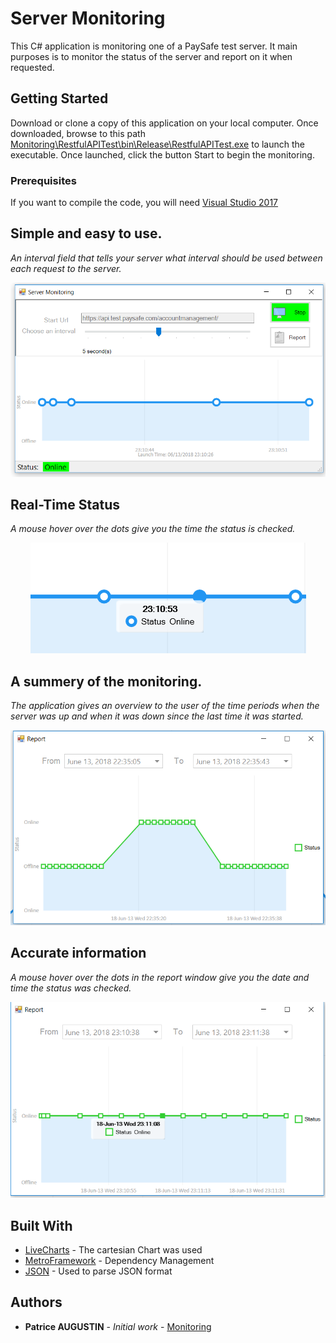# Server Monitoring

This C# application is monitoring one of a PaySafe test server. It main purposes is to monitor the status of the server and report on it when requested.

## Getting Started

Download or clone a copy of this application on your local computer. Once downloaded, browse to this path [Monitoring\RestfulAPITest\bin\Release\RestfulAPITest.exe](https://github.com/darkspeedy/Monitoring/blob/master/RestfulAPITest/bin/Release/RestfulAPITest.exe) to launch the executable.
Once launched, click the button Start to begin the monitoring.

### Prerequisites

If you want to compile the code, you will need [Visual Studio 2017](https://www.visualstudio.com/downloads/?rr=https%3A%2F%2Fwww.google.ca%2F)

## Simple and easy to use. 

*An interval field that tells your server what interval should be used between each request to the server.*

<p align="center">
  <img src="https://github.com/darkspeedy/Monitoring/blob/master/images/Choosing_the_intervals.PNG" />
</p>

## Real-Time Status

*A mouse hover over the dots give you the time the status is checked.*

<p align="center">
  <img src="https://github.com/darkspeedy/Monitoring/blob/master/images/Current_Status.png" />
</p>


## A summery of the monitoring.

*The application gives an overview to the user of the time periods when the server was up and when it was down since the last time it was started.*

<p align="center">
  <img src="https://github.com/darkspeedy/Monitoring/blob/master/images/Report.PNG" />
</p>


## Accurate information

*A mouse hover over the dots in the report window give you the date and time the status was checked.*

<p align="center">
  <img src="https://github.com/darkspeedy/Monitoring/blob/master/images/CheckedStatusDate.png" />
</p>


## Built With

* [LiveCharts](https://lvcharts.net/) - The cartesian Chart was used
* [MetroFramework](https://thielj.github.io/MetroFramework/) - Dependency Management
* [JSON](https://www.nuget.org/packages/newtonsoft.json/) - Used to parse JSON format

## Authors

* **Patrice AUGUSTIN** - *Initial work* - [Monitoring](https://github.com/darkspeedy/Monitoring)




